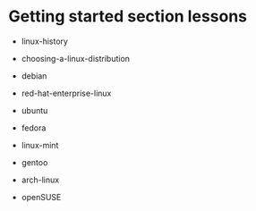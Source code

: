 # Getting started section lessons
- linux-history

- choosing-a-linux-distribution

- debian

- red-hat-enterprise-linux

- ubuntu

- fedora

- linux-mint

- gentoo

- arch-linux

- openSUSE



